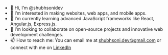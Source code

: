 - 👋 Hi, I’m @shubhsonidev
- 👀 I’m interested in making websites, web apps, and mobile apps.
- 🌱 I’m currently learning advanced JavaScript frameworks like React, Angular.js, Express.js.
- 💞️ I’m looking to collaborate on open-source projects and innovative web development challenges.
- 📫 How to reach me: You can email me at shubhsoni.dev@gmail.com or connect with me on [LinkedIn](https://www.linkedin.com/in/shubh-soni-7b8590225/)
